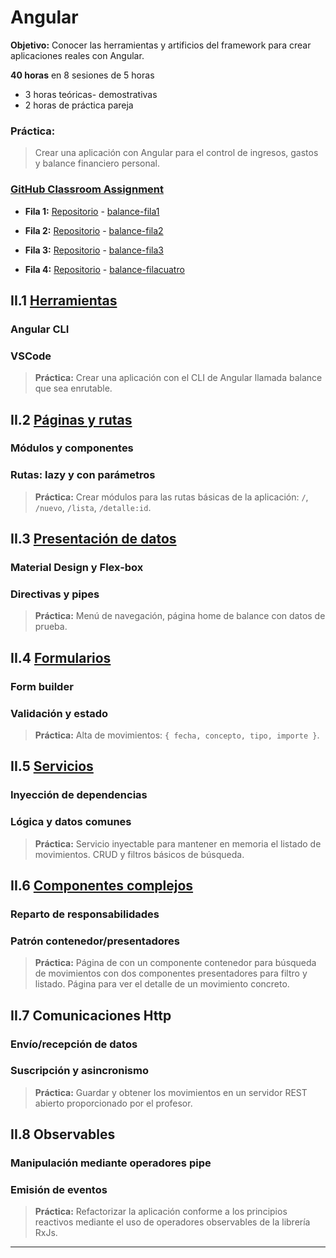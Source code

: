 # Angular

**Objetivo:** Conocer las herramientas y artificios del framework para crear aplicaciones reales con Angular.

**40 horas** en 8 sesiones de 5 horas

- 3 horas teóricas- demostrativas
- 2 horas de práctica pareja

### Práctica:

> Crear una aplicación con Angular para el control de ingresos, gastos y balance financiero personal.

### [GitHub Classroom Assignment](https://classroom.github.com/g/ri5wYiSB)

- **Fila 1:** [Repositorio](https://github.com/abanca-ITforce/balance-fila1) - [balance-fila1](https://abanca-itforce.github.io/balance-fila1/)

- **Fila 2:** [Repositorio](https://github.com/abanca-ITforce/balance-fila2) - [balance-fila2](https://abanca-itforce.github.io/balance-fila2/)

- **Fila 3:** [Repositorio](https://github.com/abanca-ITforce/balance-fila3) - [balance-fila3](https://abanca-itforce.github.io/balance-fila3/)

- **Fila 4:** [Repositorio](https://github.com/abanca-ITforce/balance-filacuatro) - [balance-filacuatro](https://abanca-itforce.github.io/balance-filacuatro/)

## II.1 [Herramientas](https://github.com/abanca-ITforce/Angular/blob/master/II-1%20Herramientas.md)

### Angular CLI
### VSCode

> **Práctica:** Crear una aplicación con el CLI de Angular llamada balance que sea enrutable.

## II.2 [Páginas y rutas](https://github.com/abanca-ITforce/Angular/blob/master/II-2%20P%C3%A1ginas%20y%20rutas.md)

### Módulos y componentes
### Rutas: lazy y con parámetros

> **Práctica:** Crear módulos para las rutas básicas de la aplicación: `/`, `/nuevo`, `/lista`, `/detalle:id`.

## II.3 [Presentación de datos](https://github.com/abanca-ITforce/Angular/blob/master/II-3%20Presentaci%C3%B3n%20de%20datos.md)

### Material Design y Flex-box
### Directivas y pipes

> **Práctica:** Menú de navegación, página home de balance con datos de prueba.

## II.4 [Formularios](https://github.com/abanca-ITforce/Angular/blob/master/II-4%20Formularios.md)

### Form builder
### Validación y estado

> **Práctica:** Alta de movimientos: `{ fecha, concepto, tipo, importe }`.

## II.5 [Servicios](https://github.com/abanca-ITforce/Angular/blob/master/II-5%20Servicios.md)

### Inyección de dependencias
### Lógica y datos comunes

> **Práctica:** Servicio inyectable para mantener en memoria el listado de movimientos. CRUD y filtros básicos de búsqueda.

## II.6 [Componentes complejos](https://github.com/abanca-ITforce/Angular/blob/master/II-6%20Componentes%20complejos.md)

### Reparto de responsabilidades
### Patrón contenedor/presentadores

> **Práctica:** Página de con un componente contenedor para búsqueda de movimientos con dos componentes presentadores para filtro y listado. Página para ver el detalle de un movimiento concreto.

## II.7 Comunicaciones Http

### Envío/recepción de datos
### Suscripción y asincronismo

> **Práctica:** Guardar y obtener los movimientos en un servidor REST abierto proporcionado por el profesor.

## II.8 Observables

### Manipulación mediante operadores pipe
### Emisión de eventos

> **Práctica:** Refactorizar la aplicación conforme a los principios reactivos mediante el uso de operadores observables de la librería RxJs.

---
